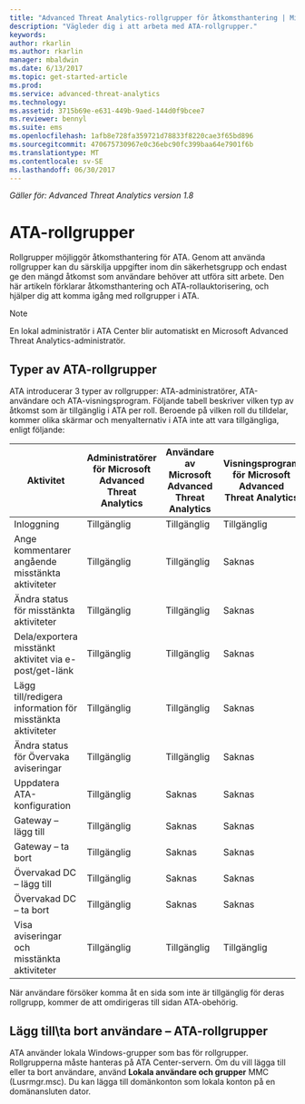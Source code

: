 ```yaml
---
title: "Advanced Threat Analytics-rollgrupper för åtkomsthantering | Microsoft Docs"
description: "Vägleder dig i att arbeta med ATA-rollgrupper."
keywords: 
author: rkarlin
ms.author: rkarlin
manager: mbaldwin
ms.date: 6/13/2017
ms.topic: get-started-article
ms.prod: 
ms.service: advanced-threat-analytics
ms.technology: 
ms.assetid: 3715b69e-e631-449b-9aed-144d0f9bcee7
ms.reviewer: bennyl
ms.suite: ems
ms.openlocfilehash: 1afb8e728fa359721d78833f8220cae3f65bd896
ms.sourcegitcommit: 470675730967e0c36ebc90fc399baa64e7901f6b
ms.translationtype: MT
ms.contentlocale: sv-SE
ms.lasthandoff: 06/30/2017
---
```

*Gäller för: Advanced Threat Analytics version 1.8*




# ATA-rollgrupper
<a id="ata-role-groups" class="xliff"></a>

Rollgrupper möjliggör åtkomsthantering för ATA. Genom att använda rollgrupper kan du särskilja uppgifter inom din säkerhetsgrupp och endast ge den mängd åtkomst som användare behöver att utföra sitt arbete. Den här artikeln förklarar åtkomsthantering och ATA-rollauktorisering, och hjälper dig att komma igång med rollgrupper i ATA.

> [!NOTE]
> En lokal administratör i ATA Center blir automatiskt en Microsoft Advanced Threat Analytics-administratör.

## Typer av ATA-rollgrupper
<a id="types-of-ata-role-groups" class="xliff"></a> 

ATA introducerar 3 typer av rollgrupper: ATA-administratörer, ATA-användare och ATA-visningsprogram. Följande tabell beskriver vilken typ av åtkomst som är tillgänglig i ATA per roll. Beroende på vilken roll du tilldelar, kommer olika skärmar och menyalternativ i ATA inte att vara tillgängliga, enligt följande:

|Aktivitet |Administratörer för Microsoft Advanced Threat Analytics|Användare av Microsoft Advanced Threat Analytics|Visningsprogram för Microsoft Advanced Threat Analytics|
|----|----|----|----|
|Inloggning|Tillgänglig|Tillgänglig|Tillgänglig|
|Ange kommentarer angående misstänkta aktiviteter|Tillgänglig|Tillgänglig|Saknas|
|Ändra status för misstänkta aktiviteter|Tillgänglig|Tillgänglig|Saknas|
|Dela/exportera misstänkt aktivitet via e-post/get-länk|Tillgänglig|Tillgänglig|Saknas|
|Lägg till/redigera information för misstänkta aktiviteter|Tillgänglig|Tillgänglig|Saknas|
|Ändra status för Övervaka aviseringar|Tillgänglig|Tillgänglig|Saknas|
|Uppdatera ATA-konfiguration|Tillgänglig|Saknas|Saknas|
|Gateway – lägg till|Tillgänglig|Saknas|Saknas|
|Gateway – ta bort |Tillgänglig|Saknas|Saknas|
|Övervakad DC – lägg till |Tillgänglig|Saknas|Saknas|
|Övervakad DC – ta bort|Tillgänglig|Saknas|Saknas|
|Visa aviseringar och misstänkta aktiviteter|Tillgänglig|Tillgänglig|Tillgänglig|


När användare försöker komma åt en sida som inte är tillgänglig för deras rollgrupp, kommer de att omdirigeras till sidan ATA-obehörig. 

## Lägg till\ta bort användare – ATA-rollgrupper
<a id="add--remove-users---ata-role-groups" class="xliff"></a> 

ATA använder lokala Windows-grupper som bas för rollgrupper. Rollgrupperna måste hanteras på ATA Center-servern.
Om du vill lägga till eller ta bort användare, använd **Lokala användare och grupper** MMC (Lusrmgr.msc). Du kan lägga till domänkonton som lokala konton på en domänansluten dator. 

